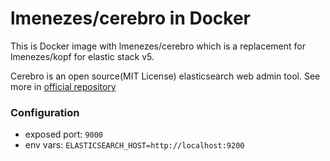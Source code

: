 # lmenezes/cerebro in Docker

This is Docker image with lmenezes/cerebro which is a replacement for lmenezes/kopf for elastic stack v5.

Cerebro is an open source(MIT License) elasticsearch web admin tool. See more in [official repository](https://github.com/lmenezes/cerebro)

### Configuration

- exposed port: `9000`
- env vars: `ELASTICSEARCH_HOST=http://localhost:9200`

